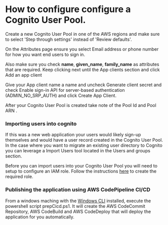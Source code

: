 
# How to configure configure a Cognito User Pool.

Create a new Cognito User Pool in one of the AWS regions and make sure to select 'Step through settings' instead of 'Review defaults'.

On the Attributes page ensure you select Email address or phone number for how you want end users to sign in.

Also make sure you check **name**, **given_name**, **family_name** as attributes that are required. Keep clicking next until the App clients section and click Add an app client

Give your App client name a name and uncheck Generate client secret and check Enable sign-in API for server-based authentication (ADMIN_NO_SRP_AUTH) and click Create App Client.

After your Cognito User Pool is created take note of the Pool Id and Pool ARN .

### Importing users into cognito

If this was a new web application your users would likely sign-up themselves and would have a user record created in the Cognito User Pool. In the case where you want to migrate an existing user directory to Cognito you can leverage a Import Users tool located in the Users and groups section.

Before you can import users into your Cognito User Pool you will need to setup to configure an IAM role. Follow the instructions [here](https://docs.aws.amazon.com/cognito/latest/developerguide/cognito-user-pools-using-import-tool-cli-cloudwatch-iam-role.html) to create the required role.

### Publishing the application using AWS CodePipeline CI/CD

From a windows maching with the [Windows CLI](https://aws.amazon.com/premiumsupport/knowledge-center/install-aws-cli-windows/) installed, execute the powershell script prepCicd.ps1. It will create the AWS CodeCommit Repository, AWS CodeBuild and AWS CodeDeploy that will deploy the application for you automatically. 